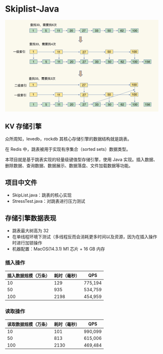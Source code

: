 # Skiplist-Java


![img.png](img.png)

## KV 存储引擎

众所周知，levedb，rockdb 其核心存储引擎的数据结构就是跳表。

在 Redis 中，跳表被用于实现有序集合（sorted sets）数据类型。

本项目就是基于跳表实现的轻量级键值型存储引擎，使用 Java 实现。插入数据、删除数据、查询数据、数据展示、数据落盘、文件加载数据等功能。

## 项目中文件

* SkipList.java：跳表的核心实现
* StressTest.java：对跳表进行压力测试

## 存储引擎数据表现

* 跳表最大树高为 32
* 在单线程环境下测试（多线程反而会消耗更多时间以及资源，因为在插入操作时进行加锁操作
* 机器配置：MacOS(14.3.1) M1 芯片 + 16 GB 内存 

### 插入操作

| 插入数据规模（万条） | 耗时（毫秒） |   QPS   |
| ----------------- | --------- | ------- |
|       10          | 129       | 775,194 |
|       50          | 935       | 534,759 |
|       100         | 2198      | 454,959 |

### 读取操作

| 读取数据规模（万条） | 耗时（毫秒） |  QPS   |
| ----------------- | --------- | ------- |
|       10          | 101       |  990,099 |
|       50          | 813       |  615,006 |
|       100         | 2130      |  469,484 |
